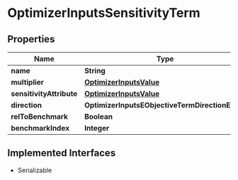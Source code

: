 

# OptimizerInputsSensitivityTerm


## Properties

Name | Type | Description | Notes
------------ | ------------- | ------------- | -------------
**name** | **String** |  |  [optional]
**multiplier** | [**OptimizerInputsValue**](OptimizerInputsValue.md) |  |  [optional]
**sensitivityAttribute** | [**OptimizerInputsValue**](OptimizerInputsValue.md) |  |  [optional]
**direction** | **OptimizerInputsEObjectiveTermDirectionEnum** |  |  [optional]
**relToBenchmark** | **Boolean** |  |  [optional]
**benchmarkIndex** | **Integer** |  |  [optional]


## Implemented Interfaces

* Serializable


